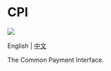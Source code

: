 ﻿# CPI

<a href="https://996.icu"><img src="https://img.shields.io/badge/link-996.icu-red.svg"></a>

English | [中文](README_cn.md)

The Common Payment Interface.
